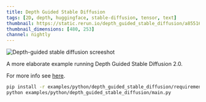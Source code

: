 ```yaml
---
title: Depth Guided Stable Diffusion
tags: [2D, depth, huggingface, stable-diffusion, tensor, text]
thumbnail: https://static.rerun.io/depth_guided_stable_diffusion/a85516aba09f72649517891d767e15383ce7f4ea/480w.png
thumbnail_dimensions: [480, 253]
channel: nightly
---
```


<picture>
  <source media="(max-width: 480px)" srcset="https://static.rerun.io/depth_guided_stable_diffusion/a85516aba09f72649517891d767e15383ce7f4ea/480w.png">
  <source media="(max-width: 768px)" srcset="https://static.rerun.io/depth_guided_stable_diffusion/a85516aba09f72649517891d767e15383ce7f4ea/768w.png">
  <source media="(max-width: 1024px)" srcset="https://static.rerun.io/depth_guided_stable_diffusion/a85516aba09f72649517891d767e15383ce7f4ea/1024w.png">
  <source media="(max-width: 1200px)" srcset="https://static.rerun.io/depth_guided_stable_diffusion/a85516aba09f72649517891d767e15383ce7f4ea/1200w.png">
  <img src="https://static.rerun.io/depth_guided_stable_diffusion/a85516aba09f72649517891d767e15383ce7f4ea/full.png" alt="Depth-guided stable diffusion screeshot">
</picture>

A more elaborate example running Depth Guided Stable Diffusion 2.0.

For more info see [here](https://github.com/Stability-AI/stablediffusion).

```bash
pip install -r examples/python/depth_guided_stable_diffusion/requirements.txt
python examples/python/depth_guided_stable_diffusion/main.py
```
